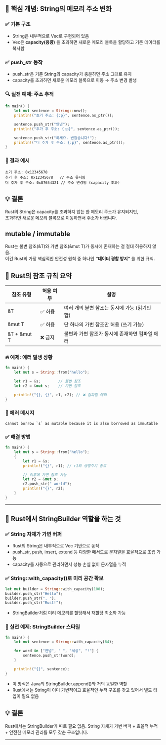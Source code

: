 ## 🧠 핵심 개념: String의 메모리 주소 변화

### ✅ 기본 구조
- String은 내부적으로 Vec<u8>로 구현되어 있음
- Vec은 **capacity(용량)** 을 초과하면 새로운 메모리 블록을 할당하고 기존 데이터를 복사함

### ✅ push_str 동작
- push_str은 기존 String의 capacity가 충분하면 주소 그대로 유지
- capacity를 초과하면 새로운 메모리 블록으로 이동 → 주소 변경 발생

### 🔍 실전 예제: 주소 추적
```rust
fn main() {
    let mut sentence = String::new();
    println!("초기 주소: {:p}", sentence.as_ptr());

    sentence.push_str("안녕");
    println!("추가 후 주소: {:p}", sentence.as_ptr());

    sentence.push_str("하세요. 반갑습니다!");
    println!("더 추가 후 주소: {:p}", sentence.as_ptr());
}
```

### 🧪 결과 예시
```
초기 주소: 0x12345678
추가 후 주소: 0x12345678   // 주소 유지됨
더 추가 후 주소: 0x87654321 // 주소 변경됨 (capacity 초과)
```

## 💡 결론
Rust의 String은 capacity를 초과하지 않는 한 메모리 주소가 유지되지만,  
초과하면 새로운 메모리 블록으로 이동하면서 주소가 바뀝니다.


## mutable / immutable

Rust는 불변 참조(&T)와 가변 참조(&mut T)가 동시에 존재하는 걸 절대 허용하지 않음.  
이건 Rust의 가장 핵심적인 안전성 원칙 중 하나인 **“데이터 경합 방지”** 를 위한 규칙.

## 🧠 Rust의 참조 규칙 요약
| 참조 유형       | 허용 여부 | 설명                                      |
|----------------|-----------|-------------------------------------------|
| &T             | ✅ 허용    | 여러 개의 불변 참조는 동시에 가능 (읽기만 함) |
| &mut T         | ✅ 허용    | 단 하나의 가변 참조만 허용 (쓰기 가능)       |
| &T + &mut T    | ❌ 금지    | 불변과 가변 참조가 동시에 존재하면 컴파일 에러 |

### 🔥 예제: 에러 발생 상황
```rust
fn main() {
    let mut s = String::from("hello");

    let r1 = &s;        // 불변 참조
    let r2 = &mut s;    // 가변 참조

    println!("{}, {}", r1, r2); // ❌ 컴파일 에러
}
```

### 🧨 에러 메시지
```
cannot borrow `s` as mutable because it is also borrowed as immutable
```


### ✅ 해결 방법
```rust
fn main() {
    let mut s = String::from("hello");
    {
        let r1 = &s;
        println!("{}", r1); // r1의 생명주기 종료

        // 이후에 가변 참조 가능
        let r2 = &mut s;
        r2.push_str(" world");
        println!("{}", r2);
    }
}
```
---

## 🧠 Rust에서 StringBuilder 역할을 하는 것

### ✅ String 자체가 가변 버퍼
- Rust의 String은 내부적으로 Vec<u8> 기반으로 동작
- push_str, push, insert, extend 등 다양한 메서드로 문자열을 효율적으로 조립 가능
- capacity를 자동으로 관리하면서 성능 손실 없이 문자열을 누적
### ✅ String::with_capacity()로 미리 공간 확보
```rust
let mut builder = String::with_capacity(100);
builder.push_str("Hello");
builder.push_str(", ");
builder.push_str("Rust!");
```
- StringBuilder처럼 미리 메모리를 할당해서 재할당 최소화 가능

### 🔧 실전 예제: StringBuilder 스타일
```rust
fn main() {
    let mut sentence = String::with_capacity(64);

    for word in ["안녕", " ", "세상", "!"] {
        sentence.push_str(word);
    }

    println!("{}", sentence);
}
```

- 이 방식은 Java의 StringBuilder.append()와 거의 동일한 역할
- Rust에서는 String이 이미 가변적이고 효율적인 누적 구조를 갖고 있어서 별도 타입이 필요 없음

## 💡 결론
Rust에서는 StringBuilder가 따로 필요 없음.
String 자체가 가변 버퍼 + 효율적 누적 + 안전한 메모리 관리를 모두 갖춘 구조입니다.

---



